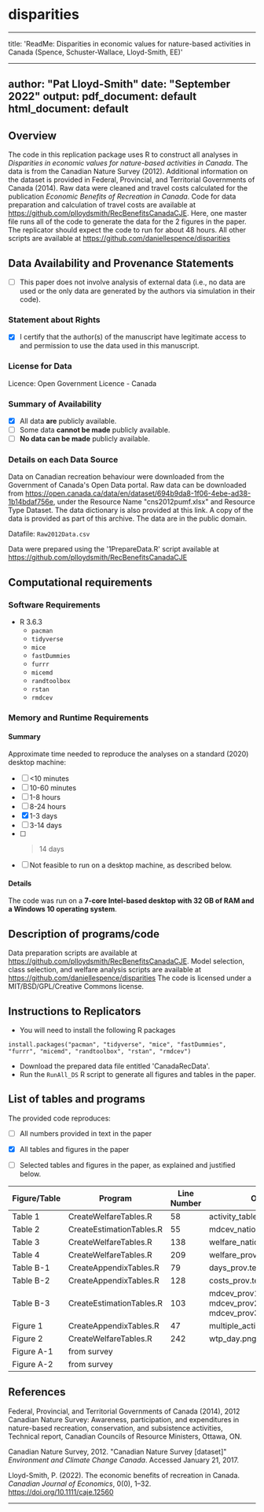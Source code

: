 # disparities
---
title: 'ReadMe: Disparities in economic values for nature-based activities in Canada (Spence, Schuster-Wallace, Lloyd-Smith, EE)'


---
author: "Pat Lloyd-Smith"
date: "September 2022"
output:
  pdf_document: default
  html_document: default
---

Overview
--------

The code in this replication package uses R to construct all analyses in *Disparities in economic values for nature-based activities in Canada*. The data is from the Canadian Nature Survey (2012). Additional information on the dataset is provided in Federal, Provincial, and Territorial Governments of Canada (2014). Raw data were cleaned and travel costs calculated for the publication *Economic Benefits of Recreation in Canada*. Code for data preparation and calculation of travel costs are available at https://github.com/plloydsmith/RecBenefitsCanadaCJE. Here, one master file runs all of the code to generate the data for the 2 figures in the paper. The replicator should expect the code to run for about 48 hours. All other scripts are available at https://github.com/daniellespence/disparities

Data Availability and Provenance Statements
----------------------------

- [ ] This paper does not involve analysis of external data (i.e., no data are used or the only data are generated by the authors via simulation in their code).

### Statement about Rights

- [x] I certify that the author(s) of the manuscript have legitimate access to and permission to use the data used in this manuscript. 


### License for Data

Licence: Open Government Licence - Canada

### Summary of Availability

- [x] All data **are** publicly available.
- [ ] Some data **cannot be made** publicly available.
- [ ] **No data can be made** publicly available.

### Details on each Data Source

Data on Canadian recreation behaviour were downloaded from the Government of Canada's Open Data portal. Raw data can be downloaded from https://open.canada.ca/data/en/dataset/694b9da8-1f06-4ebe-ad38-1b14bdaf756e, under the Resource Name "cns2012pumf.xlsx" and Resource Type Dataset. The data dictionary is also provided at this link. A copy of the data is provided as part of this archive. The data are in the public domain.

Datafile:  `Raw2012Data.csv`

Data were prepared using the '1PrepareData.R' script available at https://github.com/plloydsmith/RecBenefitsCanadaCJE

Computational requirements
---------------------------

### Software Requirements

- R 3.6.3
  - `pacman`
  - `tidyverse`
  - `mice`
  - `fastDummies`
  - `furrr`
  - `micemd`
  - `randtoolbox`
  - `rstan`
  - `rmdcev`

### Memory and Runtime Requirements

#### Summary

Approximate time needed to reproduce the analyses on a standard (2020) desktop machine:

- [ ] <10 minutes
- [ ] 10-60 minutes
- [ ] 1-8 hours
- [ ] 8-24 hours
- [x] 1-3 days
- [ ] 3-14 days
- [ ] > 14 days
- [ ] Not feasible to run on a desktop machine, as described below.

#### Details

The code was run on a **7-core Intel-based desktop with 32 GB of RAM and a Windows 10 operating system**. 

Description of programs/code
----------------------------

Data preparation scripts are available at https://github.com/plloydsmith/RecBenefitsCanadaCJE.
Model selection, class selection, and welfare analysis scripts are available at https://github.com/daniellespence/disparities
The code is licensed under a MIT/BSD/GPL/Creative Commons license.

Instructions to Replicators
---------------------------

- You will need to install the following R packages

`install.packages("pacman", "tidyverse", "mice", "fastDummies", "furrr", "micemd", "randtoolbox", "rstan", "rmdcev")`

- Download the prepared data file entitled 'CanadaRecData'. 
- Run the `RunAll_DS` R script to generate all figures and tables in the paper.

List of tables and programs
---------------------------

The provided code reproduces:

- [ ] All numbers provided in text in the paper
- [x] All tables and figures in the paper
- [ ] Selected tables and figures in the paper, as explained and justified below.


| Figure/Table  | Program             | Line Number | Output file                      | Note   |
|-----------|-------------------------|-------------|----------------------------------|-------|
| Table 1 | CreateWelfareTables.R | 58            | activity_table.tex   ||
| Table 2 | CreateEstimationTables.R | 55          | mdcev_national_w.tex   ||
| Table 3 | CreateWelfareTables.R| 138         | welfare_national_w_combined.tex   ||
| Table 4 | CreateWelfareTables.R| 209         | welfare_provincial_combined.tex    ||
| Table B-1 | CreateAppendixTables.R | 79         | days_prov.tex                      ||
| Table B-2 | CreateAppendixTables.R | 128         | costs_prov.tex                      ||
| Table B-3 | CreateEstimationTables.R| 103         | mdcev_prov1.tex, mdcev_prov2.tex, mdcev_prov3.tex                      ||
| Figure 1 | CreateAppendixTables.R |   47          |  multiple_activities.png |          |
| Figure 2 | CreateWelfareTables.R      | 242            | wtp_day.png                      ||
| Figure A-1 | from survey |             |            |       |
| Figure A-2 | from survey |             |             |     |

## References

Federal, Provincial, and Territorial Governments of Canada (2014), 2012 Canadian Nature
Survey: Awareness, participation, and expenditures in nature-based recreation, conservation, and subsistence activities, Technical report, Canadian Councils of Resource Ministers,
Ottawa, ON.

Canadian Nature Survey, 2012. "Canadian Nature Survey [dataset]" *Environment and Climate Change Canada*. Accessed January 21, 2017.

Lloyd-Smith, P. (2022). The economic benefits of recreation in Canada. *Canadian Journal of Economics*, 0(0), 1–32. https://doi.org/10.1111/caje.12560

---
